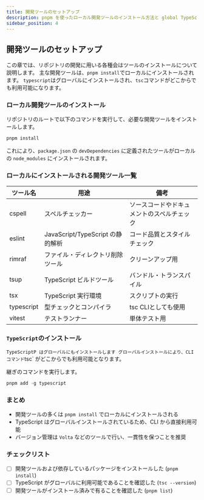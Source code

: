 ```yaml
---
title: 開発ツールのセットアップ
description: pnpm を使ったローカル開発ツールのインストール方法と global TypeScript インストールについて解説します。
sidebar_position: 4
---
```


## 開発ツールのセットアップ

この章では、リポジトリの開発に用いる各種会はツールのインストールについて説明します。
主な開発ツールは、`pnpm install`でローカルにインストールされます。
`typescript`はグローバルにインストールされ、`tsc`コマンドがどこからでも利用可能になります。

### ローカル開発ツールのインストール

リポジトリのルートで以下のコマンドを実行して、必要な開発ツールをインストールします。

```powershell
pnpm install
```

これにより、`package.json` の `devDependencies` に定義されたツールがローカルの `node_modules` にインストールされます。

### ローカルにインストールされる開発ツール一覧

| ツール名   | 用途                             | 備考                                       |
| ---------- | -------------------------------- | ------------------------------------------ |
| cspell     | スペルチェッカー                 | ソースコードやドキュメントのスペルチェック |
| eslint     | JavaScript/TypeScript の静的解析 | コード品質とスタイルチェック               |
| rimraf     | ファイル・ディレクトリ削除ツール | クリーンアップ用                           |
| tsup       | TypeScript ビルドツール          | バンドル・トランスパイル                   |
| tsx        | TypeScript 実行環境              | スクリプトの実行                           |
| typescript | 型チェックとコンパイラ           | tsc CLIとしても使用                        |
| vitest     | テストランナー                   | 単体テスト用                               |

### `TypeScript`のインストール

`TypeScriptP はグローバルにもインストールします
グローバルインストールにより、CLIコマンド`tsc` がどこからでも利用可能となります。

継ぎのコマンドを実行します。

```powershell
pnpm add -g typescript
```

### まとめ

- 開発ツールの多くは `pnpm install` でローカルにインストールされる
- TypeScript はグローバルインストールされているため、CLI から直接利用可能
- バージョン管理は `Volta` などのツールで行い、一貫性を保つことを推奨

### チェックリスト

- [ ] 開発ツールおよび依存しているパッケージをインストールした (`pnpm install`)
- [ ] TypeScript がグローバルに利用可能であることを確認した (`tsc --version`)
- [ ] 開発ツールがインストール済みで有ることを確認した (`pnpm list`)
